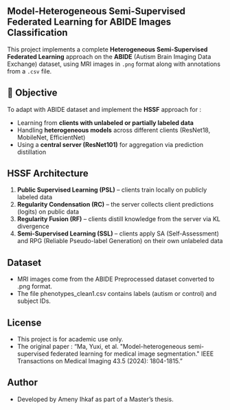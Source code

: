 ## **Model-Heterogeneous Semi-Supervised Federated Learning for ABIDE Images Classification**

This project implements a complete **Heterogeneous Semi-Supervised Federated Learning** approach on the **ABIDE** (Autism Brain Imaging Data Exchange) dataset, using MRI images in `.png` format along with annotations from a `.csv` file.

## 📌 Objective
To adapt with ABIDE dataset and implement the **HSSF** approach for :
- Learning from **clients with unlabeled or partially labeled data**
- Handling **heterogeneous models** across different clients (ResNet18, MobileNet, EfficientNet)
- Using a **central server (ResNet101)** for aggregation via prediction distillation


##  HSSF Architecture

1. **Public Supervised Learning (PSL)** – clients train locally on publicly labeled data  
2. **Regularity Condensation (RC)** – the server collects client predictions (logits) on public data  
3. **Regularity Fusion (RF)** – clients distill knowledge from the server via KL divergence  
4. **Semi-Supervised Learning (SSL)** – clients apply SA (Self-Assessment) and RPG (Reliable Pseudo-label Generation) on their own unlabeled data

## Dataset
- MRI images come from the ABIDE Preprocessed dataset converted to .png format.
- The file phenotypes_clean1.csv contains labels (autism or control) and subject IDs.

## License
- This project is for academic use only. 
- The original paper : “Ma, Yuxi, et al. "Model-heterogeneous semi-supervised federated learning for medical image segmentation." IEEE Transactions on Medical Imaging 43.5 (2024): 1804-1815.”

 ## Author
- Developed by Ameny Ihkaf as part of a Master’s thesis.


